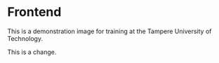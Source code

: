 # Frontend

This is a demonstration image for training at the Tampere University of Technology.

This is a change.
